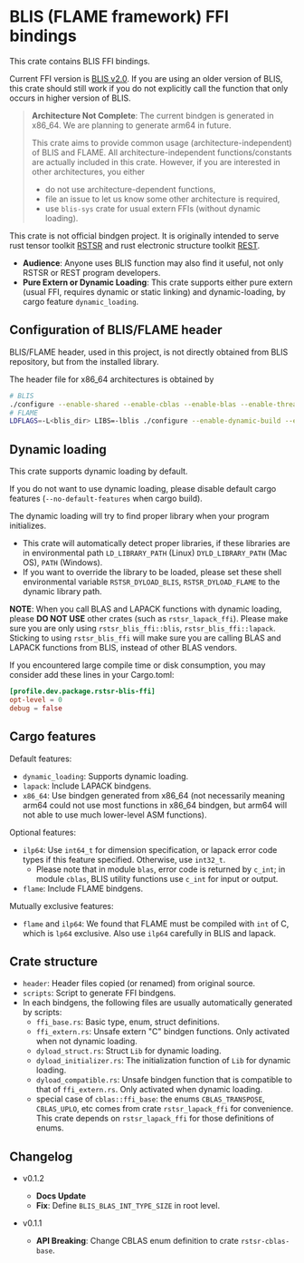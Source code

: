 # BLIS (FLAME framework) FFI bindings

This crate contains BLIS FFI bindings.

Current FFI version is [BLIS v2.0](https://github.com/flame/blis/releases/tag/2.0). If you are using an older version of BLIS, this crate should still work if you do not explicitly call the function that only occurs in higher version of BLIS.

> **Architecture Not Complete**: The current bindgen is generated in x86_64. We are planning to generate arm64 in future.
>
> This crate aims to provide common usage (architecture-independent) of BLIS and FLAME. All architecture-independent functions/constants are actually included in this crate. However, if you are interested in other architectures, you either
> - do not use architecture-dependent functions,
> - file an issue to let us know some other architecture is required,
> - use `blis-sys` crate for usual extern FFIs (without dynamic loading).

This crate is not official bindgen project. It is originally intended to serve rust tensor toolkit [RSTSR](https://github.com/RESTGroup/rstsr) and rust electronic structure toolkit [REST](https://gitee.com/RESTGroup/rest).

- **Audience**: Anyone uses BLIS function may also find it useful, not only RSTSR or REST program developers.
- **Pure Extern or Dynamic Loading**: This crate supports either pure extern (usual FFI, requires dynamic or static linking) and dynamic-loading, by cargo feature `dynamic_loading`.

## Configuration of BLIS/FLAME header

BLIS/FLAME header, used in this project, is not directly obtained from BLIS repository, but from the installed library.

The header file for x86_64 architectures is obtained by

```bash
# BLIS
./configure --enable-shared --enable-cblas --enable-blas --enable-threading=openmp,pthread x86_64
# FLAME
LDFLAGS=-L<blis_dir> LIBS=-lblis ./configure --enable-dynamic-build --enable-lapack2flame
```

## Dynamic loading

This crate supports dynamic loading by default.

If you do not want to use dynamic loading, please disable default cargo features (`--no-default-features` when cargo build).

The dynamic loading will try to find proper library when your program initializes.
- This crate will automatically detect proper libraries, if these libraries are in environmental path `LD_LIBRARY_PATH` (Linux) `DYLD_LIBRARY_PATH` (Mac OS), `PATH` (Windows).
- If you want to override the library to be loaded, please set these shell environmental variable `RSTSR_DYLOAD_BLIS`, `RSTSR_DYLOAD_FLAME` to the dynamic library path.

**NOTE**: When you call BLAS and LAPACK functions with dynamic loading, please **DO NOT USE** other crates (such as `rstsr_lapack_ffi`). Please make sure you are only using `rstsr_blis_ffi::blis`, `rstsr_blis_ffi::lapack`. Sticking to using `rstsr_blis_ffi` will make sure you are calling BLAS and LAPACK functions from BLIS, instead of other BLAS vendors.

If you encountered large compile time or disk consumption, you may consider add these lines in your Cargo.toml:

```toml
[profile.dev.package.rstsr-blis-ffi]
opt-level = 0
debug = false
```

## Cargo features

Default features:

- `dynamic_loading`: Supports dynamic loading.
- `lapack`: Include LAPACK bindgens.
- `x86_64`: Use bindgen generated from x86_64 (not necessarily meaning arm64 could not use most functions in x86_64 bindgen, but arm64 will not able to use much lower-level ASM functions).

Optional features:

- `ilp64`: Use `int64_t` for dimension specification, or lapack error code types if this feature specified. Otherwise, use `int32_t`.
    - Please note that in module `blas`, error code is returned by `c_int`; in module `cblas`, BLIS utility functions use `c_int` for input or output.
- `flame`: Include FLAME bindgens.

Mutually exclusive features:
- `flame` and `ilp64`: We found that FLAME must be compiled with `int` of C, which is `lp64` exclusive. Also use `ilp64` carefully in BLIS and lapack.

## Crate structure

- `header`: Header files copied (or renamed) from original source.
- `scripts`: Script to generate FFI bindgens.
- In each bindgens, the following files are usually automatically generated by scripts:
    - `ffi_base.rs`: Basic type, enum, struct definitions.
    - `ffi_extern.rs`: Unsafe extern "C" bindgen functions. Only activated when not dynamic loading.
    - `dyload_struct.rs`: Struct `Lib` for dynamic loading.
    - `dyload_initializer.rs`: The initialization function of `Lib` for dynamic loading.
    - `dyload_compatible.rs`: Unsafe bindgen function that is compatible to that of `ffi_extern.rs`. Only activated when dynamic loading.
    - special case of `cblas::ffi_base`: the enums `CBLAS_TRANSPOSE`, `CBLAS_UPLO`, etc comes from crate `rstsr_lapack_ffi` for convenience. This crate depends on `rstsr_lapack_ffi` for those definitions of enums.

## Changelog

- v0.1.2

    - **Docs Update**
    - **Fix**: Define `BLIS_BLAS_INT_TYPE_SIZE` in root level.

- v0.1.1

    - **API Breaking**: Change CBLAS enum definition to crate `rstsr-cblas-base`.
